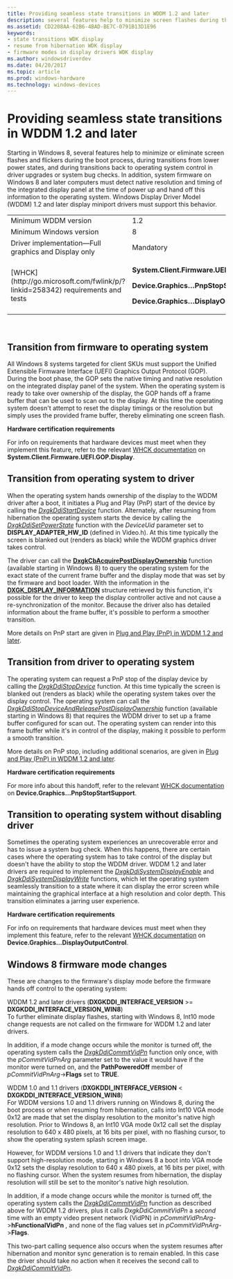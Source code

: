 ```yaml
---
title: Providing seamless state transitions in WDDM 1.2 and later
description: several features help to minimize screen flashes during the boot process, transitions from lower power states, and transitions back to operating system control.
ms.assetid: CD2208AA-62B6-4BAD-BE7C-0791B13D1E96
keywords:
- state transitions WDK display
- resume from hibernation WDK display
- firmware modes in display drivers WDK display
ms.author: windowsdriverdev
ms.date: 04/20/2017
ms.topic: article
ms.prod: windows-hardware
ms.technology: windows-devices
---
```


# Providing seamless state transitions in WDDM 1.2 and later


Starting in Windows 8, several features help to minimize or eliminate screen flashes and flickers during the boot process, during transitions from lower power states, and during transitions back to operating system control in driver upgrades or system bug checks. In addition, system firmware on Windows 8 and later computers must detect native resolution and timing of the integrated display panel at the time of power up and hand off this information to the operating system. Windows Display Driver Model (WDDM) 1.2 and later display miniport drivers must support this behavior.

<table>
<colgroup>
<col width="50%" />
<col width="50%" />
</colgroup>
<tbody>
<tr class="odd">
<td align="left">Minimum WDDM version</td>
<td align="left">1.2</td>
</tr>
<tr class="even">
<td align="left">Minimum Windows version</td>
<td align="left">8</td>
</tr>
<tr class="odd">
<td align="left">Driver implementation—Full graphics and Display only</td>
<td align="left">Mandatory</td>
</tr>
<tr class="even">
<td align="left">[WHCK](http://go.microsoft.com/fwlink/p/?linkid=258342) requirements and tests</td>
<td align="left"><p><strong>System.Client.Firmware.UEFI.GOP.Display</strong></p>
<p><strong>Device.Graphics…PnpStopStartSupport</strong></p>
<p><strong>Device.Graphics…DisplayOutputControl</strong></p></td>
</tr>
</tbody>
</table>

 

## <span id="Transition_from_firmware_to_operating_system"></span><span id="transition_from_firmware_to_operating_system"></span><span id="TRANSITION_FROM_FIRMWARE_TO_OPERATING_SYSTEM"></span>Transition from firmware to operating system


All Windows 8 systems targeted for client SKUs must support the Unified Extensible Firmware Interface (UEFI) Graphics Output Protocol (GOP). During the boot phase, the GOP sets the native timing and native resolution on the integrated display panel of the system. When the operating system is ready to take over ownership of the display, the GOP hands off a frame buffer that can be used to scan out to the display. At this time the operating system doesn't attempt to reset the display timings or the resolution but simply uses the provided frame buffer, thereby eliminating one screen flash.

**Hardware certification requirements**

For info on requirements that hardware devices must meet when they implement this feature, refer to the relevant [WHCK documentation](http://go.microsoft.com/fwlink/p/?linkid=258342) on **System.Client.Firmware.UEFI.GOP.Display**.

## <span id="Transition_from_operating_system_to_driver"></span><span id="transition_from_operating_system_to_driver"></span><span id="TRANSITION_FROM_OPERATING_SYSTEM_TO_DRIVER"></span>Transition from operating system to driver


When the operating system hands ownership of the display to the WDDM driver after a boot, it initiates a Plug and Play (PnP) start of the device by calling the [*DxgkDdiStartDevice*](https://msdn.microsoft.com/library/windows/hardware/ff560775) function. Alternately, after resuming from hibernation the operating system starts the device by calling the [*DxgkDdiSetPowerState*](https://msdn.microsoft.com/library/windows/hardware/ff560764) function with the *DeviceUid* parameter set to **DISPLAY\_ADAPTER\_HW\_ID** (defined in Video.h). At this time typically the screen is blanked out (renders as black) while the WDDM graphics driver takes control.

The driver can call the [**DxgkCbAcquirePostDisplayOwnership**](https://msdn.microsoft.com/library/windows/hardware/hh451339) function (available starting in Windows 8) to query the operating system for the exact state of the current frame buffer and the display mode that was set by the firmware and boot loader. With the information in the [**DXGK\_DISPLAY\_INFORMATION**](https://msdn.microsoft.com/library/windows/hardware/hh464017) structure retrieved by this function, it's possible for the driver to keep the display controller active and not cause a re-synchronization of the monitor. Because the driver also has detailed information about the frame buffer, it's possible to perform a smoother transition.

More details on PnP start are given in [Plug and Play (PnP) in WDDM 1.2 and later](plug-and-play--pnp--start-and-stop-cases.md).

## <span id="Transition_from_driver_to_operating_system"></span><span id="transition_from_driver_to_operating_system"></span><span id="TRANSITION_FROM_DRIVER_TO_OPERATING_SYSTEM"></span>Transition from driver to operating system


The operating system can request a PnP stop of the display device by calling the [*DxgkDdiStopDevice*](https://msdn.microsoft.com/library/windows/hardware/ff560781) function. At this time typically the screen is blanked out (renders as black) while the operating system takes over the display control. The operating system can call the [*DxgkDdiStopDeviceAndReleasePostDisplayOwnership*](https://msdn.microsoft.com/library/windows/hardware/hh451415) function (available starting in Windows 8) that requires the WDDM driver to set up a frame buffer configured for scan out. The operating system can render into this frame buffer while it's in control of the display, making it possible to perform a smooth transition.

More details on PnP stop, including additional scenarios, are given in [Plug and Play (PnP) in WDDM 1.2 and later](plug-and-play--pnp--start-and-stop-cases.md).

**Hardware certification requirements**

For more info about this handoff, refer to the relevant [WHCK documentation](http://go.microsoft.com/fwlink/p/?linkid=258342) on **Device.Graphics…PnpStopStartSupport**.

## <span id="Transition_to_operating_system_without_disabling_driver"></span><span id="transition_to_operating_system_without_disabling_driver"></span><span id="TRANSITION_TO_OPERATING_SYSTEM_WITHOUT_DISABLING_DRIVER"></span>Transition to operating system without disabling driver


Sometimes the operating system experiences an unrecoverable error and has to issue a system bug check. When this happens, there are certain cases where the operating system has to take control of the display but doesn't have the ability to stop the WDDM driver. WDDM 1.2 and later drivers are required to implement the [*DxgkDdiSystemDisplayEnable*](https://msdn.microsoft.com/library/windows/hardware/hh451426) and [*DxgkDdiSystemDisplayWrite*](https://msdn.microsoft.com/library/windows/hardware/hh451429) functions, which let the operating system seamlessly transition to a state where it can display the error screen while maintaining the graphical interface at a high resolution and color depth. This transition eliminates a jarring user experience.

**Hardware certification requirements**

For info on requirements that hardware devices must meet when they implement this feature, refer to the relevant [WHCK documentation](http://go.microsoft.com/fwlink/p/?linkid=258342) on **Device.Graphics…DisplayOutputControl**.

## <span id="Windows_8_firmware_mode_changes"></span><span id="windows_8_firmware_mode_changes"></span><span id="WINDOWS_8_FIRMWARE_MODE_CHANGES"></span>Windows 8 firmware mode changes


These are changes to the firmware's display mode before the firmware hands off control to the operating system:

<span id="_1.2_and_later_drivers__dxgkddi_interface_version____dxgkddi_interface_version_win8_"></span><span id="_1.2_AND_LATER_DRIVERS__DXGKDDI_INTERFACE_VERSION____DXGKDDI_INTERFACE_VERSION_WIN8_"></span>WDDM 1.2 and later drivers (**DXGKDDI\_INTERFACE\_VERSION** &gt;= **DXGKDDI\_INTERFACE\_VERSION\_WIN8**)  
To further eliminate display flashes, starting with Windows 8, Int10 mode change requests are not called on the firmware for WDDM 1.2 and later drivers.

In addition, if a mode change occurs while the monitor is turned off, the operating system calls the [*DxgkDdiCommitVidPn*](https://msdn.microsoft.com/library/windows/hardware/ff559597) function only once, with the *pCommitVidPnArg* parameter set to the value it would have if the monitor were turned on, and the **PathPoweredOff** member of *pCommitVidPnArg*-&gt;**Flags** set to **TRUE**.

<span id="_1.0_and_1.1_drivers__DXGKDDI_INTERFACE_VERSION___DXGKDDI_INTERFACE_VERSION_WIN8_"></span><span id="_1.0_and_1.1_drivers__dxgkddi_interface_version___dxgkddi_interface_version_win8_"></span><span id="_1.0_AND_1.1_DRIVERS__DXGKDDI_INTERFACE_VERSION___DXGKDDI_INTERFACE_VERSION_WIN8_"></span>WDDM 1.0 and 1.1 drivers (**DXGKDDI\_INTERFACE\_VERSION** &lt; **DXGKDDI\_INTERFACE\_VERSION\_WIN8**)  
For WDDM versions 1.0 and 1.1 drivers running on Windows 8, during the boot process or when resuming from hibernation, calls into Int10 VGA mode 0x12 are made that set the display resolution to the monitor's native high resolution. Prior to Windows 8, an Int10 VGA mode 0x12 call set the display resolution to 640 x 480 pixels, at 16 bits per pixel, with no flashing cursor, to show the operating system splash screen image.

However, for WDDM versions 1.0 and 1.1 drivers that indicate they don't support high-resolution mode, starting in Windows 8 a boot into VGA mode 0x12 sets the display resolution to 640 x 480 pixels, at 16 bits per pixel, with no flashing cursor. When the system resumes from hibernation, the display resolution will still be set to the monitor's native high resolution.

In addition, if a mode change occurs while the monitor is turned off, the operating system calls the [*DxgkDdiCommitVidPn*](https://msdn.microsoft.com/library/windows/hardware/ff559597) function as described above for WDDM 1.2 drivers, plus it calls *DxgkDdiCommitVidPn* a *second* time with an empty video present network (VidPN) in *pCommitVidPnArg*-&gt;**hFunctionalVidPn** , and none of the flag values set in *pCommitVidPnArg*-&gt;**Flags**.

This two-part calling sequence also occurs when the system resumes after hibernation and monitor sync generation is to remain enabled. In this case the driver should take no action when it receives the second call to [*DxgkDdiCommitVidPn*](https://msdn.microsoft.com/library/windows/hardware/ff559597).

 

 






